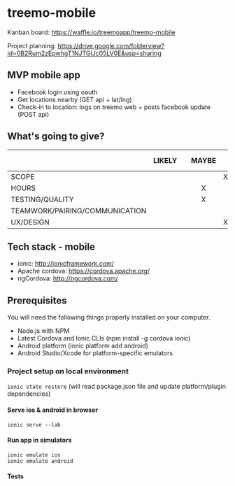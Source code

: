 # treemo-mobile

Kanban board: https://waffle.io/treemoapp/treemo-mobile

Project planning: https://drive.google.com/folderview?id=0B2Rum2zEpwhgT1NJTGlJc05LV0E&usp=sharing

## MVP mobile app

- Facebook login using oauth
- Get locations nearby (GET api + lat/lng)
- Check-in to location: logs on treemo web + posts facebook update (POST api)


## What's going to give?

|   |  LIKELY |   | MAYBE  |   | DEFINITELY NOT  |
|---|:---:|:---:|:---:|:---:|:---:|
|SCOPE  |   |   |   | X  |   |
|HOURS   |   |   | X  |   |   |
|TESTING/QUALITY   |   |   | X |  |   |
|TEAMWORK/PAIRING/COMMUNICATION   |   |   |   |   | X  |
|UX/DESIGN   |   |   |   | X |   |

## Tech stack - mobile
- ionic: http://ionicframework.com/
- Apache cordova: https://cordova.apache.org/
- ngCordova: http://ngcordova.com/

## Prerequisites

You will need the following things properly installed on your computer.

* Node.js with NPM
* Latest Cordova and Ionic CLIs (npm install -g cordova ionic)
* Android platform (ionic platform add android)
* Android Studio/Xcode for platform-specific emulators

### Project setup on local environment

`ionic state restore` (will read package.json file and update platform/plugin dependencies)

#### Serve ios & android in browser

`ionic serve --lab`

#### Run app in simulators
`ionic emulate ios`  
`ionic emulate android`


#### Tests
